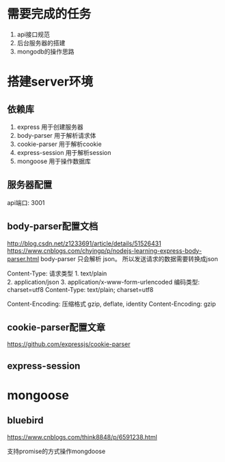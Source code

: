 需要完成的任务
==============
1. api接口规范
2. 后台服务器的搭建
3. mongodb的操作思路




搭建server环境
==============

  依赖库
  ------
  1. express          用于创建服务器
  2. body-parser      用于解析请求体
  3. cookie-parser    用于解析cookie
  4. express-session  用于解析session
  5. mongoose         用于操作数据库


  服务器配置
  ----------
  api端口: 3001

  body-parser配置文档
  -------------------
  http://blog.csdn.net/z1233691/article/details/51526431
  https://www.cnblogs.com/chyingp/p/nodejs-learning-express-body-parser.html
  body-parser 只会解析 json。 所以发送请求的数据需要转换成json

  Content-Type: 
    请求类型 
      1. text/plain  
      2. application/json 
      3. application/x-www-form-urlencoded
    编码类型: 
        charset=utf8
    Content-Type: text/plain; charset=utf8

  Content-Encoding: 
    压缩格式 gzip, deflate, identity 
    Content-Encoding: gzip

  cookie-parser配置文章
  ---------------------
  https://github.com/expressjs/cookie-parser

  express-session
  ---------------




mongoose
========

  bluebird
  --------
  https://www.cnblogs.com/think8848/p/6591238.html

  支持promise的方式操作mongdoose


